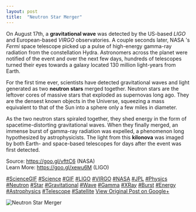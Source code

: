 ```yaml
---
layout: post
title:  "Neutron Star Merger"
---
```


On August 17th, a **gravitational wave** was detected by the US-based _LIGO_ and European-based _VIRGO_ observatories. A couple seconds later, NASA 's _Fermi_ space telescope picked up a pulse of high-energy gamma-ray radiation from the constellation Hydra. Astronomers across the planet were notified of the event and over the next few days, hundreds of telescopes turned their eyes towards a galaxy located 130 million light-years from Earth.  
  
For the first time ever, scientists have detected gravitational waves and light generated as two **neutron stars** merged together. Neutron stars are the leftover cores of massive stars that exploded as supernovas long ago. They are the densest known objects in the Universe, squeezing a mass equivalent to that of the Sun into a sphere only a few miles in diameter.  
  
As the two neutron stars spiraled together, they shed energy in the form of spacetime-distorting gravitational waves. When they finally merged, an immense burst of gamma-ray radiation was expelled, a phenomenon long hypothesized by astrophysicists. The light from this **kilonova** was imaged by both Earth- and space-based telescopes for days after the event was first detected.  
  
Source: <https://goo.gl/vfttC6> (NASA)  
Learn More: <https://goo.gl/xewu6M> (LIGO)  
  
[#ScienceGIF](https://plus.google.com/s/%23ScienceGIF/posts) [#Science](https://plus.google.com/s/%23Science/posts) [#GIF](https://plus.google.com/s/%23GIF/posts) [#LIGO](https://plus.google.com/s/%23LIGO/posts) [#VIRGO](https://plus.google.com/s/%23VIRGO/posts) [#NASA](https://plus.google.com/s/%23NASA/posts) [#JPL](https://plus.google.com/s/%23JPL/posts) [#Physics](https://plus.google.com/s/%23Physics/posts) [#Neutron](https://plus.google.com/s/%23Neutron/posts) [#Star](https://plus.google.com/s/%23Star/posts) [#Gravitational](https://plus.google.com/s/%23Gravitational/posts) [#Wave](https://plus.google.com/s/%23Wave/posts) [#Gamma](https://plus.google.com/s/%23Gamma/posts) [#XRay](https://plus.google.com/s/%23XRay/posts) [#Burst](https://plus.google.com/s/%23Burst/posts) [#Energy](https://plus.google.com/s/%23Energy/posts) [#Astrophysics](https://plus.google.com/s/%23Astrophysics/posts) [#Telescope](https://plus.google.com/s/%23Telescope/posts) [#Satellite](https://plus.google.com/s/%23Satellite/posts)
[View Original Post on Google+](https://plus.google.com/+ColinSullender/posts/GkvNarmp2tE)

![Neutron Star Merger](https://i.imgur.com/xZBDlAr.gif)
